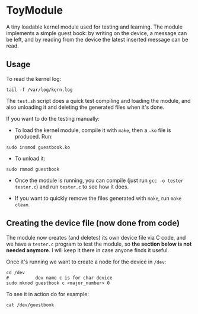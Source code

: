 # ToyModule
A tiny loadable kernel module used for testing and learning. The module implements a simple guest book: by writing on the device, a message can be left, and by reading from the device the latest inserted message can be read.

## Usage

To read the kernel log: 
```
tail -f /var/log/kern.log
```

The `test.sh` script does a quick test compiling and loading the module, and also unloading it and deleting the generated files when it's done.

If you want to do the testing manually:

- To load the kernel module, compile it with `make`, then a `.ko` file is produced. Run:
```
sudo insmod guestbook.ko
```

- To unload it:
```
sudo rmmod guestbook
```

- Once the module is running, you can compile (just run `gcc -o tester tester.c`) and run `tester.c` to see how it does.

- If you want to quickly remove the files generated with `make`, run `make clean`.


## Creating the device file (now done from code)

The module now creates (and deletes) its own device file via C code, and we have a `tester.c` program to test the module, so **the section below is not needed anymore**. I will keep it there in case anyone finds it useful.

Once it's running we want to create a node for the device in `/dev`:
```
cd /dev
#          dev name c is for char device
sudo mknod guestbook c <major_number> 0
```


To see it in action do for example:
```
cat /dev/guestbook
```

